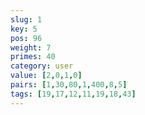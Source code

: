 ```yaml
---
slug: 1
key: 5
pos: 96
weight: 7
primes: 40
category: user
value: [2,0,1,0]
pairs: [1,30,80,1,400,8,5]
tags: [19,17,12,11,19,18,43]
---
```

